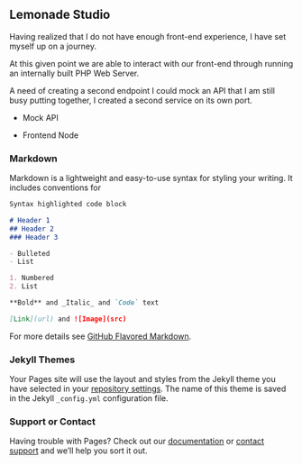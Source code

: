 ## Lemonade Studio

Having realized that I do not have enough front-end experience, I have 
set myself up on a journey.

At this given point we are able to interact with our front-end through 
running an internally built PHP Web Server.

A need of creating a second endpoint I could mock an API that I am still 
busy putting together, I created a second service on its own port.

- Mock API

- Frontend Node

### Markdown

Markdown is a lightweight and easy-to-use syntax for styling your writing. It includes conventions for

```markdown
Syntax highlighted code block

# Header 1
## Header 2
### Header 3

- Bulleted
- List

1. Numbered
2. List

**Bold** and _Italic_ and `Code` text

[Link](url) and ![Image](src)
```

For more details see [GitHub Flavored Markdown](https://guides.github.com/features/mastering-markdown/).

### Jekyll Themes

Your Pages site will use the layout and styles from the Jekyll theme you have selected in your [repository settings](https://github.com/scruffycoderofficial/lemonade-studio/settings). The name of this theme is saved in the Jekyll `_config.yml` configuration file.

### Support or Contact

Having trouble with Pages? Check out our [documentation](https://docs.github.com/categories/github-pages-basics/) or [contact support](https://github.com/contact) and we’ll help you sort it out.
